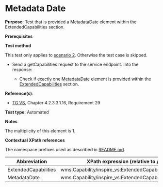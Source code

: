 # Metadata Date
**Purpose**: Test that is provided a MetadataDate element within the ExtendedCapabilities section.

**Prerequisites**

**Test method**

This test only applies to [scenario 2](./README.md#scenarios). Otherwise the test case is skipped.

* Send a getCapabilities request to the service endpoint. Into the response:

  * Check if exactly one [MetadataDate](#MetadataDate) element is provided within the [ExtendedCapabilities](#ExtendedCapabilities) section.

**Reference(s)**:
* [TG VS](./README.md#ref_TG_VS), Chapter 4.2.3.3.1.16, Requirement 29

**Test type**: Automated

**Notes**

The multiplicity of this element is 1.

**Contextual XPath references**

The namespace prefixes used as described in [README.md](./README.md#namespaces).

Abbreviation                                               |  XPath expression (relative to /wms:WMS_Capabilities)
---------------------------------------------------------- | -------------------------------------------------------------------------
ExtendedCapabilities <a name="ExtendedCapabilities"></a> | wms:Capability/inspire_vs:ExtendedCapabilities
MetadataDate <a name="MetadataDate"></a> | wms:Capability/inspire_vs:ExtendedCapabilities/inspire_common:MetadataDate